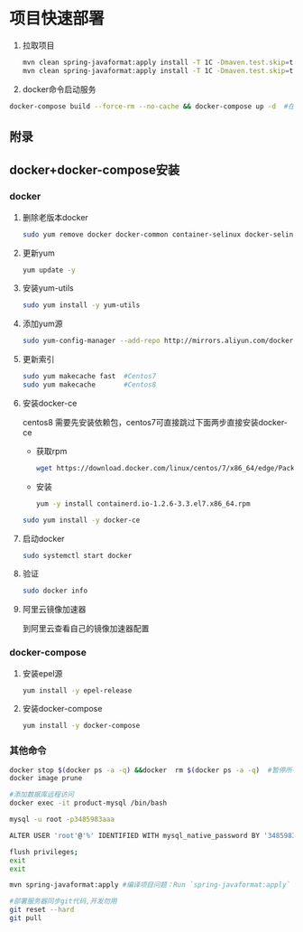 # 项目快速部署
1. 拉取项目

   ````sh
   mvn clean spring-javaformat:apply install -T 1C -Dmaven.test.skip=true -Dmaven.compile.fork=true
   mvn clean spring-javaformat:apply install -T 1C -Dmaven.test.skip=true  -Dmaven.compile.fork=true -DarchetypeCatalog=internal
   ````
   
2. docker命令启动服务

````sh
docker-compose build --force-rm --no-cache && docker-compose up -d	#在product目录下执行
````

## 附录
## docker+docker-compose安装

### docker

1. 删除老版本docker

   ````sh
   sudo yum remove docker docker-common container-selinux docker-selinux docker-engine
   ````

2. 更新yum

   ````sh
   yum update -y 
   ````

3. 安装yum-utils

   ````sh
   sudo yum install -y yum-utils
   ````

4. 添加yum源

   ````sh
   sudo yum-config-manager --add-repo http://mirrors.aliyun.com/docker-ce/linux/centos/docker-ce.repo
   ````

5. 更新索引

   ````sh
   sudo yum makecache fast	#Centos7
   sudo yum makecache		#Centos8
   ````

6. 安装docker-ce

   centos8 需要先安装依赖包，centos7可直接跳过下面两步直接安装docker-ce

   + 获取rpm

     ````sh
     wget https://download.docker.com/linux/centos/7/x86_64/edge/Packages/containerd.io-1.2.6-3.3.el7.x86_64.rpm
     ````

   + 安装

     ````sh
     yum -y install containerd.io-1.2.6-3.3.el7.x86_64.rpm
     ````

   ````sh
   sudo yum install -y docker-ce
   ````

7. 启动docker

   ````sh
   sudo systemctl start docker
   ````

8. 验证

   ````sh
   sudo docker info
   ````

9. 阿里云镜像加速器

   到阿里云查看自己的镜像加速器配置


### docker-compose

1. 安装epel源

   ````sh
   yum install -y epel-release
   ````

2. 安装docker-compose

   ````sh
   yum install -y docker-compose 
   ````

### 其他命令

````sh
docker stop $(docker ps -a -q) &&docker  rm $(docker ps -a -q)	#暂停所有容器并删除所有容器
docker image prune
````

````sh
#添加数据库远程访问
docker exec -it product-mysql /bin/bash

mysql -u root -p3485983aaa

ALTER USER 'root'@'%' IDENTIFIED WITH mysql_native_password BY '3485983aaa';

flush privileges;
exit
exit

````
````sh
mvn spring-javaformat:apply #编译项目问题：Run `spring-javaformat:apply` to fix. 的解决方案
````
````sh
#部署服务器同步git代码,开发勿用
git reset --hard
git pull
````